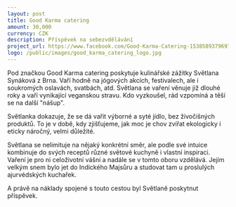 ```yaml
---
layout: post
title: Good Karma catering
amount: 30,000
currency: CZK
description: Příspěvek na sebezvdělávání
project_url: https://www.facebook.com/Good-Karma-Catering-1538589379697149
logo: /public/images/good_karma_catering_logo.jpg
---
```


Pod značkou Good Karma catering poskytuje kulinářské zážitky Světlana Synáková z Brna. Vaří hodně na jógových akcích, festivalech, ale i soukromých oslavách, svatbách, atd. Světlana se vaření věnuje již dlouhé roky a vaří vynikající veganskou stravu. Kdo vyzkoušel, rád vzpomíná a těší se na další "nášup".

Světlanka dokazuje, že se dá vařit výborné a syté jídlo, bez živočišných produktů. To je v době, kdy zjišťujeme, jak moc je chov zvířat ekologicky i eticky náročný, velmi důležité.

Světlana se nelimituje na nějaký konkrétní směr, ale podle své intuice kombinuje do svých receptů různé světové kuchyně i vlastní inspiraci. Vaření je pro ni celoživotní vášní a nadále se v tomto oboru vzdělává. Jejím velkým snem bylo jet do Indického Majsůru a studovat tam u proslulých ajurvédských kuchařek.

A právě na náklady spojené s touto cestou byl Světlaně poskytnut příspěvek.
